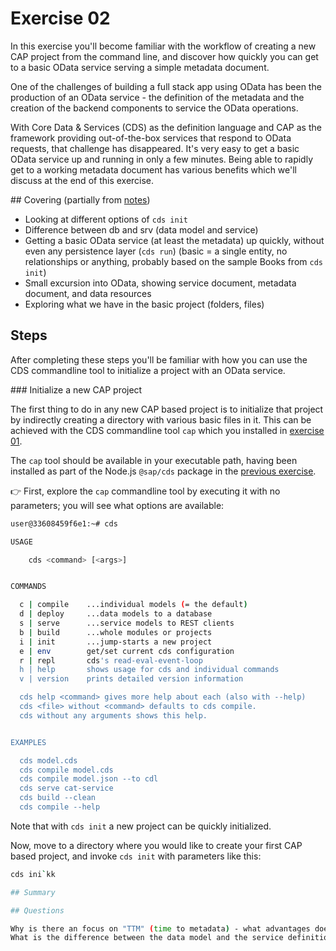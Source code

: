 # Exercise 02

In this exercise you'll become familiar with the workflow of creating a new CAP project from the command line, and discover how quickly you can get to a basic OData service serving a simple metadata document.

One of the challenges of building a full stack app using OData has been the production of an OData service - the definition of the metadata and the creation of the backend components to service the OData operations.

With Core Data & Services (CDS) as the definition language and CAP as the framework providing out-of-the-box services that respond to OData requests, that challenge has disappeared. It's very easy to get a basic OData service up and running in only a few minutes. Being able to rapidly get to a working metadata document has various benefits which we'll discuss at the end of this exercise.

## Covering (partially from [notes](../orgdocs/notes.md))

- Looking at different options of `cds init`
- Difference between db and srv (data model and service)
- Getting a basic OData service (at least the metadata) up quickly, without even any persistence layer (`cds run`) (basic = a single entity, no relationships or anything, probably based on the sample Books from `cds init`)
- Small excursion into OData, showing service document, metadata document, and data resources
- Exploring what we have in the basic project (folders, files)

## Steps

After completing these steps you'll be familiar with how you can use the CDS commandline tool to initialize a project with an OData service.

### Initialize a new CAP project

The first thing to do in any new CAP based project is to initialize that project by indirectly creating a directory with various basic files in it. This can be achieved with the CDS commandline tool `cap` which you installed in [exercise 01](../01/).

The `cap` tool should be available in your executable path, having been installed as part of the Node.js `@sap/cds` package in the [previous exercise](../01/).

:point_right: First, explore the `cap` commandline tool by executing it with no parameters; you will see what options are available:

```sh
user@33608459f6e1:~# cds

USAGE

    cds <command> [<args>]


COMMANDS

  c | compile    ...individual models (= the default)
  d | deploy     ...data models to a database
  s | serve      ...service models to REST clients
  b | build      ...whole modules or projects
  i | init       ...jump-starts a new project
  e | env        get/set current cds configuration
  r | repl       cds's read-eval-event-loop
  h | help       shows usage for cds and individual commands
  v | version    prints detailed version information

  cds help <command> gives more help about each (also with --help)
  cds <file> without <command> defaults to cds compile.
  cds without any arguments shows this help.


EXAMPLES

  cds model.cds
  cds compile model.cds
  cds compile model.json --to cdl
  cds serve cat-service
  cds build --clean
  cds compile --help
```

Note that with `cds init` a new project can be quickly initialized.


Now, move to a directory where you would like to create your first CAP based project, and invoke `cds init` with parameters like this:

```sh
cds ini`kk

## Summary

## Questions

Why is there an focus on "TTM" (time to metadata) - what advantages does that bring?
What is the difference between the data model and the service definition? Why do we need both?

